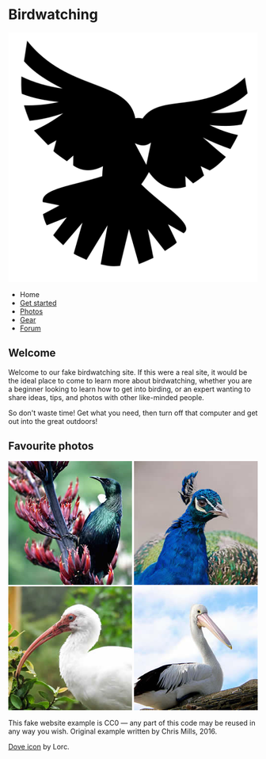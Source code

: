Birdwatching
============

![a simple dove logo](dove.png)

-   Home
-   [Get started](#)
-   [Photos](#)
-   [Gear](#)
-   [Forum](#)

Welcome
-------

Welcome to our fake birdwatching site. If this were a real site, it would be the ideal place to come to learn more about birdwatching, whether you are a beginner looking to learn how to get into birding, or an expert wanting to share ideas, tips, and photos with other like-minded people.

So don't waste time! Get what you need, then turn off that computer and get out into the great outdoors!

Favourite photos
----------------

[![Small black bird, black claws, long black slender beak, links to larger version of the image](favorite-1_th.jpg)](favorite-1.jpg) [![Top half of a pretty bird with bright blue plumage on neck, light colored beak, blue headdress, links to larger version of the image](favorite-2_th.jpg)](favorite-2.jpg) [![Top half of a large bird with white plumage, very long curved narrow light colored break, links to larger version of the image](favorite-3_th.jpg)](favorite-3.jpg) [![Large bird, mostly white plumage with black plumage on back and rear, long straight white beak, links to larger version of the image](favorite-4_th.jpg)](favorite-4.jpg)

This fake website example is CC0 — any part of this code may be reused in any way you wish. Original example written by Chris Mills, 2016.

[Dove icon](http://game-icons.net/lorc/originals/dove.html) by Lorc.
